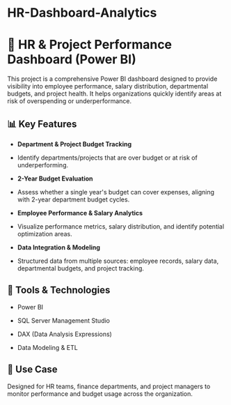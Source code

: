 # HR-Dashboard-Analytics
# 🚀 HR & Project Performance Dashboard (Power BI)

This project is a comprehensive Power BI dashboard designed to provide visibility into employee performance, salary distribution, departmental budgets, and project health. It helps organizations quickly identify areas at risk of overspending or underperformance.

## 📊 Key Features

- **Department & Project Budget Tracking**
- 
  Identify departments/projects that are over budget or at risk of underperforming.

- **2-Year Budget Evaluation**
- 
  Assess whether a single year's budget can cover expenses, aligning with 2-year department budget cycles.

- **Employee Performance & Salary Analytics**
- 
  Visualize performance metrics, salary distribution, and identify potential optimization areas.

- **Data Integration & Modeling**
-   
  Structured data from multiple sources: employee records, salary data, departmental budgets, and project tracking.

## 🧰 Tools & Technologies

- Power BI

- SQL Server Management Studio
  
- DAX (Data Analysis Expressions)
  
- Data Modeling & ETL

## 📌 Use Case

Designed for HR teams, finance departments, and project managers to monitor performance and budget usage across the organization.


